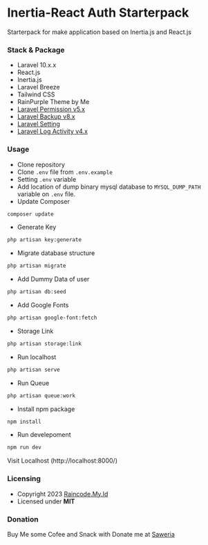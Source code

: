 # Inertia-React Auth Starterpack

Starterpack for make application based on Inertia.js and React.js

### Stack & Package

-   Laravel 10.x.x
-   React.js
-   Inertia.js
-   Laravel Breeze
-   Tailwind CSS
-   RainPurple Theme by Me
-   [Laravel Permission v5.x](https://spatie.be/docs/laravel-permission/v5/introduction)
-   [Laravel Backup v8.x](https://spatie.be/docs/laravel-backup/v8/introduction)
-   [Laravel Setting](https://github.com/spatie/laravel-settings)
-   [Laravel Log Activity v4.x](https://spatie.be/docs/laravel-activitylog/v4/introduction)

### Usage

-   Clone repository
-   Clone `.env` file from `.env.example`
-   Setting `.env` variable
-   Add location of dump binary mysql database to `MYSQL_DUMP_PATH` variable on `.env` file.
-   Update Composer

```bash
composer update
```

-   Generate Key

```bash
php artisan key:generate
```

-   Migrate database structure

```bash
php artisan migrate
```

-   Add Dummy Data of user

```bash
php artisan db:seed
```

-   Add Google Fonts

```bash
php artisan google-font:fetch
```

-   Storage Link

```bash
php artisan storage:link
```

-   Run localhost

```bash
php artisan serve
```

-   Run Queue

```bash
php artisan queue:work
```

-   Install npm package

```bash
npm install
```

-   Run develepoment

```bash
npm run dev
```

Visit Localhost (http://localhost:8000/)

### Licensing

-   Copyright 2023 [Raincode.My.Id](https://raincode.my.id)
-   Licensed under **MIT**

### Donation

Buy Me some Cofee and Snack with Donate me at [Saweria](https://saweria.co/raincodemyid)
